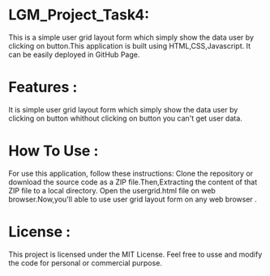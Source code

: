 # LGM_Project_Task4:
This is a simple user grid layout form which simply show the data user by clicking on button.This application is built using HTML,CSS,Javascript. It can be easily deployed in GitHub Page.

# Features :
It is simple user grid layout form which simply show the data user by clicking on button whithout clicking on button you can't get user data.

# How To Use :
For use this application, follow these instructions: Clone the repository or download the source code as a ZIP file.Then,Extracting the content of that ZIP file to a local directory. Open the usergrid.html file on web browser.Now,you'll able to use user grid layout form on any web browser .

# License :
This project is licensed under the MIT License. Feel free to usse and modify the code for personal or commercial purpose.
